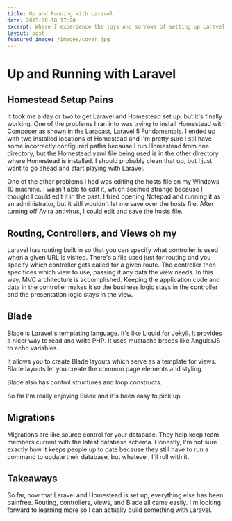 ```yaml
---
title: Up and Running with Laravel
date: 2015-08-18 17:20
excerpt: Where I experience the joys and sorrows of setting up Laravel and Homestead on Windows. Introduction to routing, controllers, views, Blade, and database migrations.
layout: post
featured_image: /images/cover.jpg
---
```


# Up and Running with Laravel #

## Homestead Setup Pains ##

It took me a day or two to get Laravel and Homestead set up, but it's finally working. One of the problems I ran into was trying to install Homestead with Composer as shown in the Laracast, Laravel 5 Fundamentals. I ended up with two installed locations of Homestead and I'm pretty sure I stil have some incorrectly configured paths because I run Homestead from one directory, but the Homestead.yaml file being used is in the other directory where Homestead is installed. I should probably clean that up, but I just want to go ahead and start playing with Laravel.

One of the other problems I had was editing the hosts file on my Windows 10 machine. I wasn't able to edit it, which seemed strange because I thought I could edit it in the past. I tried opening Notepad and running it as an administrator, but it sitll wouldn't let me save over the hosts file. After turning off Avira antivirus, I could edit and save the hosts file.

## Routing, Controllers, and Views oh my ##

Laravel has routing built in so that you can specify what controller is used when a given URL is visited. There's a file used just for routing and you specify which controller gets called for a given route. The controller then specifices which view to use, passing it any data the view needs. In this way, MVC architecture is accomplished. Keeping the application code and data in the controller makes it so the business logic stays in the controller and the presentation logic stays in the view.

## Blade ##

Blade is Laravel's templating language. It's like Liquid for Jekyll. It provides a nicer way to read and write PHP. It uses mustache braces like AngularJS to echo variables.

It allows you to create Blade layouts which serve as a template for views. Blade layouts let you create the common page elements and styling.

Blade also has control structures and loop constructs.

So far I'm really enjoying Blade and it's been easy to pick up.

## Migrations ##

Migrations are like source control for your database. They help keep team members current with the latest database schema. Honestly, I'm not sure exactly how it keeps people up to date because they still have to run a command to update their database, but whatever, I'll roll with it.

## Takeaways ##

So far, now that Laravel and Homestead is set up, everything else has been painfree. Routing, controllers, views, and Blade all came easily. I'm looking forward to learning more so I can actually build something with Laravel.

